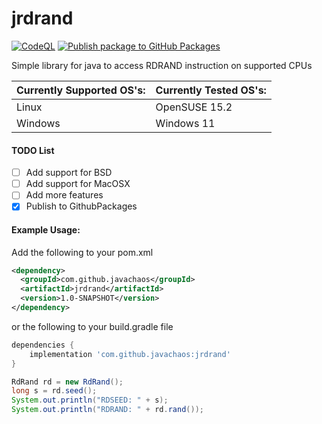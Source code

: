 # jrdrand
[![CodeQL](https://github.com/javachaos/jrdrand/actions/workflows/codeql-analysis.yml/badge.svg)](https://github.com/javachaos/jrdrand/actions/workflows/codeql-analysis.yml)
[![Publish package to GitHub Packages](https://github.com/javachaos/jrdrand/actions/workflows/github-packages.yml/badge.svg)](https://github.com/javachaos/jrdrand/actions/workflows/github-packages.yml)

Simple library for java to access RDRAND instruction on supported CPUs

| Currently Supported OS's: | Currently Tested OS's: |
|---------------------------|------------------------|
| Linux                     | OpenSUSE 15.2          |
| Windows                   | Windows 11             |

#### TODO List ####
- [ ] Add support for BSD
- [ ] Add support for MacOSX
- [ ] Add more features
- [x] Publish to GithubPackages

#### Example Usage: ####

Add the following to your pom.xml
```xml
<dependency>
  <groupId>com.github.javachaos</groupId>
  <artifactId>jrdrand</artifactId>
  <version>1.0-SNAPSHOT</version>
</dependency>
```
or the following to your build.gradle file
```groovy
dependencies {
    implementation 'com.github.javachaos:jrdrand'
}
```


```java
RdRand rd = new RdRand();
long s = rd.seed();
System.out.println("RDSEED: " + s);
System.out.println("RDRAND: " + rd.rand());
```
